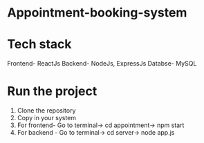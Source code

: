 # Appointment-booking-system

# Tech stack

Frontend- ReactJs
Backend- NodeJs, ExpressJs
Databse- MySQL

# Run the project

1) Clone the repository
2) Copy in your system
3) For frontend- Go to terminal-> cd appointment-> npm start
4) For backend - Go to terminal-> cd server-> node app.js
